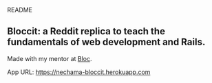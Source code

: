 README

## Bloccit: a Reddit replica to teach the fundamentals of web development and Rails.

Made with my mentor at [Bloc](http://bloc.io).

App URL: https://nechama-bloccit.herokuapp.com